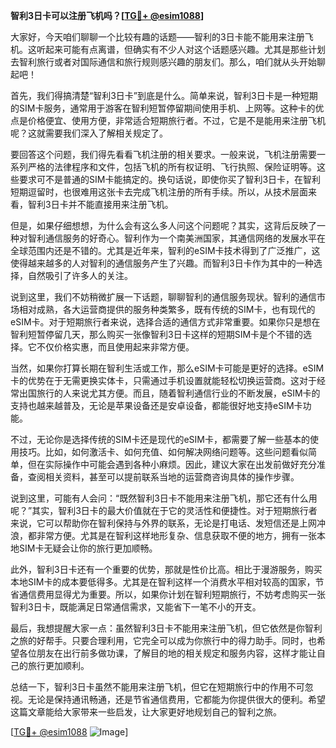 **智利3日卡可以注册飞机吗？[[TG💪+ @esim1088](https://t.me/s/esim1088)]**

大家好，今天咱们聊聊一个比较有趣的话题——智利的3日卡能不能用来注册飞机。这听起来可能有点离谱，但确实有不少人对这个话题感兴趣。尤其是那些计划去智利旅行或者对国际通信和旅行规则感兴趣的朋友们。那么，咱们就从头开始聊起吧！

首先，我们得搞清楚“智利3日卡”到底是什么。简单来说，智利3日卡是一种短期的SIM卡服务，通常用于游客在智利短暂停留期间使用手机、上网等。这种卡的优点是价格便宜、使用方便，非常适合短期旅行者。不过，它是不是能用来注册飞机呢？这就需要我们深入了解相关规定了。

要回答这个问题，我们得先看看飞机注册的相关要求。一般来说，飞机注册需要一系列严格的法律程序和文件，包括飞机的所有权证明、飞行执照、保险证明等。这些要求可不是普通的SIM卡能搞定的。换句话说，即使你买了智利3日卡，在智利短期逗留时，也很难用这张卡去完成飞机注册的所有手续。所以，从技术层面来看，智利3日卡并不能直接用来注册飞机。

但是，如果仔细想想，为什么会有这么多人问这个问题呢？其实，这背后反映了一种对智利通信服务的好奇心。智利作为一个南美洲国家，其通信网络的发展水平在全球范围内还是不错的。尤其是近年来，智利的eSIM卡技术得到了广泛推广，这使得越来越多的人对智利的通信服务产生了兴趣。而智利3日卡作为其中的一种选择，自然吸引了许多人的关注。

说到这里，我们不妨稍微扩展一下话题，聊聊智利的通信服务现状。智利的通信市场相对成熟，各大运营商提供的服务种类繁多，既有传统的SIM卡，也有现代的eSIM卡。对于短期旅行者来说，选择合适的通信方式非常重要。如果你只是想在智利短暂停留几天，那么购买一张像智利3日卡这样的短期SIM卡是个不错的选择。它不仅价格实惠，而且使用起来非常方便。

当然，如果你打算长期在智利生活或工作，那么eSIM卡可能是更好的选择。eSIM卡的优势在于无需更换实体卡，只需通过手机设置就能轻松切换运营商。这对于经常出国旅行的人来说尤其方便。而且，随着智利通信行业的不断发展，eSIM卡的支持也越来越普及，无论是苹果设备还是安卓设备，都能很好地支持eSIM卡功能。

不过，无论你是选择传统的SIM卡还是现代的eSIM卡，都需要了解一些基本的使用技巧。比如，如何激活卡、如何充值、如何解决网络问题等。这些问题看似简单，但在实际操作中可能会遇到各种小麻烦。因此，建议大家在出发前做好充分准备，查阅相关资料，甚至可以提前联系当地的运营商咨询具体的操作步骤。

说到这里，可能有人会问：“既然智利3日卡不能用来注册飞机，那它还有什么用呢？”其实，智利3日卡的最大价值就在于它的灵活性和便捷性。对于短期旅行者来说，它可以帮助你在智利保持与外界的联系，无论是打电话、发短信还是上网冲浪，都非常方便。尤其是在智利这样地形复杂、信息获取不便的地方，拥有一张本地SIM卡无疑会让你的旅行更加顺畅。

此外，智利3日卡还有一个重要的优势，那就是性价比高。相比于漫游服务，购买本地SIM卡的成本要低得多。尤其是在智利这样一个消费水平相对较高的国家，节省通信费用显得尤为重要。所以，如果你计划在智利短期旅行，不妨考虑购买一张智利3日卡，既能满足日常通信需求，又能省下一笔不小的开支。

最后，我想提醒大家一点：虽然智利3日卡不能用来注册飞机，但它依然是你智利之旅的好帮手。只要合理利用，它完全可以成为你旅行中的得力助手。同时，也希望各位朋友在出行前多做功课，了解目的地的相关规定和服务内容，这样才能让自己的旅行更加顺利。

总结一下，智利3日卡虽然不能用来注册飞机，但它在短期旅行中的作用不可忽视。无论是保持通讯畅通，还是节省通信费用，它都能为你提供很大的便利。希望这篇文章能给大家带来一些启发，让大家更好地规划自己的智利之旅。

[[TG💪+ @esim1088](https://t.me/s/esim1088) ![Image](https://i.postimg.cc/4NQfJmqS/Snipaste-2025-05-13-00-14-12.png)]